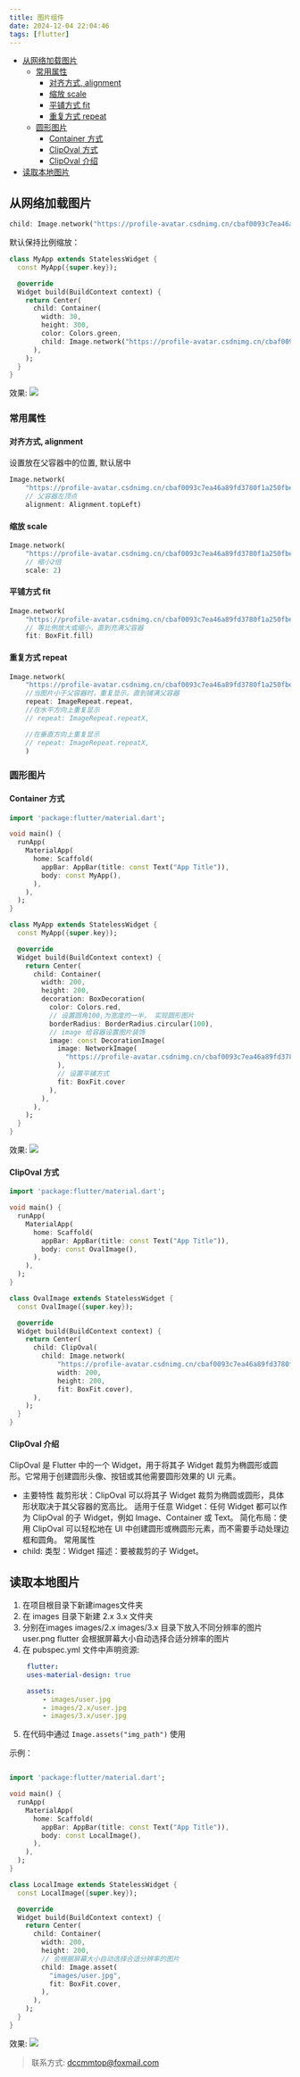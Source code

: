```yaml
---
title: 图片组件
date: 2024-12-04 22:04:46
tags: [flutter]
---
```

- [从网络加载图片](#从网络加载图片)
  - [常用属性](#常用属性)
    - [对齐方式, alignment](#对齐方式-alignment)
    - [缩放  scale](#缩放--scale)
    - [平铺方式 fit](#平铺方式-fit)
    - [重复方式 repeat](#重复方式-repeat)
  - [圆形图片](#圆形图片)
    - [Container 方式](#container-方式)
    - [ClipOval 方式](#clipoval-方式)
    - [ClipOval 介绍](#clipoval-介绍)
- [读取本地图片](#读取本地图片)


## 从网络加载图片
```dart
child: Image.network("https://profile-avatar.csdnimg.cn/cbaf0093c7ea46a89fd3780f1a250fbe_a141210104.jpg"),
```
默认保持比例缩放：
```dart
class MyApp extends StatelessWidget {
  const MyApp({super.key});

  @override
  Widget build(BuildContext context) {
    return Center(
      child: Container(
        width: 30,
        height: 300,
        color: Colors.green,
        child: Image.network("https://profile-avatar.csdnimg.cn/cbaf0093c7ea46a89fd3780f1a250fbe_a141210104.jpg"),
      ),
    );
  }
}
```
效果:
![](../images/2024-12-04-22-10-12.png)

### 常用属性
#### 对齐方式, alignment
设置放在父容器中的位置, 默认居中
```dart
Image.network(
    "https://profile-avatar.csdnimg.cn/cbaf0093c7ea46a89fd3780f1a250fbe_a141210104.jpg",
    // 父容器左顶点
    alignment: Alignment.topLeft)
```

#### 缩放  scale
```dart
Image.network(
    "https://profile-avatar.csdnimg.cn/cbaf0093c7ea46a89fd3780f1a250fbe_a141210104.jpg",
    // 缩小2倍
    scale: 2)
```

#### 平铺方式 fit
```dart
Image.network(
    "https://profile-avatar.csdnimg.cn/cbaf0093c7ea46a89fd3780f1a250fbe_a141210104.jpg",
    // 等比例放大或缩小，直到充满父容器
    fit: BoxFit.fill)
```
#### 重复方式 repeat
```dart
Image.network(
    "https://profile-avatar.csdnimg.cn/cbaf0093c7ea46a89fd3780f1a250fbe_a141210104.jpg",
    //当图片小于父容器时，重复显示。直到铺满父容器
    repeat: ImageRepeat.repeat,
    //在水平方向上重复显示
    // repeat: ImageRepeat.repeatX,

    //在垂直方向上重复显示
    // repeat: ImageRepeat.repeatX,
    )
```

### 圆形图片

#### Container 方式
```dart
import 'package:flutter/material.dart';

void main() {
  runApp(
    MaterialApp(
      home: Scaffold(
        appBar: AppBar(title: const Text("App Title")),
        body: const MyApp(),
      ),
    ),
  );
}

class MyApp extends StatelessWidget {
  const MyApp({super.key});

  @override
  Widget build(BuildContext context) {
    return Center(
      child: Container(
        width: 200,
        height: 200,
        decoration: BoxDecoration(
          color: Colors.red,
          // 设置圆角100,为宽度的一半， 实现圆形图片
          borderRadius: BorderRadius.circular(100),
          // image 给容器设置图片装饰
          image: const DecorationImage(
            image: NetworkImage(
              "https://profile-avatar.csdnimg.cn/cbaf0093c7ea46a89fd3780f1a250fbe_a141210104.jpg",
            ),
            // 设置平铺方式
            fit: BoxFit.cover
          ),
        ),
      ),
    );
  }
}
```
效果:
![](../images/2024-12-04-23-05-03.png)


#### ClipOval 方式
```dart
import 'package:flutter/material.dart';

void main() {
  runApp(
    MaterialApp(
      home: Scaffold(
        appBar: AppBar(title: const Text("App Title")),
        body: const OvalImage(),
      ),
    ),
  );
}

class OvalImage extends StatelessWidget {
  const OvalImage({super.key});

  @override
  Widget build(BuildContext context) {
    return Center(
      child: ClipOval(
        child: Image.network(
            "https://profile-avatar.csdnimg.cn/cbaf0093c7ea46a89fd3780f1a250fbe_a141210104.jpg",
            width: 200,
            height: 200,
            fit: BoxFit.cover),
      ),
    );
  }
}
```
#### ClipOval 介绍
ClipOval 是 Flutter 中的一个 Widget，用于将其子 Widget 裁剪为椭圆形或圆形。它常用于创建圆形头像、按钮或其他需要圆形效果的 UI 元素。

- 主要特性
裁剪形状：ClipOval 可以将其子 Widget 裁剪为椭圆或圆形，具体形状取决于其父容器的宽高比。
适用于任意 Widget：任何 Widget 都可以作为 ClipOval 的子 Widget，例如 Image、Container 或 Text。
简化布局：使用 ClipOval 可以轻松地在 UI 中创建圆形或椭圆形元素，而不需要手动处理边框和圆角。
常用属性
- child:
类型：Widget
描述：要被裁剪的子 Widget。

## 读取本地图片

1. 在项目根目录下新建images文件夹
2. 在 images 目录下新建 2.x 3.x 文件夹
3. 分别在images  images/2.x  images/3.x 目录下放入不同分辨率的图片 user.png
   flutter 会根据屏幕大小自动选择合适分辨率的图片
4. 在 pubspec.yml 文件中声明资源:
   ```yaml
    flutter:
    uses-material-design: true

    assets:
        - images/user.jpg
        - images/2.x/user.jpg
        - images/3.x/user.jpg
   ```
5. 在代码中通过 `Image.assets("img_path")` 使用


示例：
```dart

import 'package:flutter/material.dart';

void main() {
  runApp(
    MaterialApp(
      home: Scaffold(
        appBar: AppBar(title: const Text("App Title")),
        body: const LocalImage(),
      ),
    ),
  );
}

class LocalImage extends StatelessWidget {
  const LocalImage({super.key});

  @override
  Widget build(BuildContext context) {
    return Center(
      child: Container(
        width: 200,
        height: 200,
        // 会根据屏幕大小自动选择合适分辨率的图片
        child: Image.asset(
          "images/user.jpg",
          fit: BoxFit.cover,
        ),
      ),
    );
  }
}
```

效果:
![](../images/2024-12-04-23-38-06.png)


> 联系方式: dccmmtop@foxmail.com